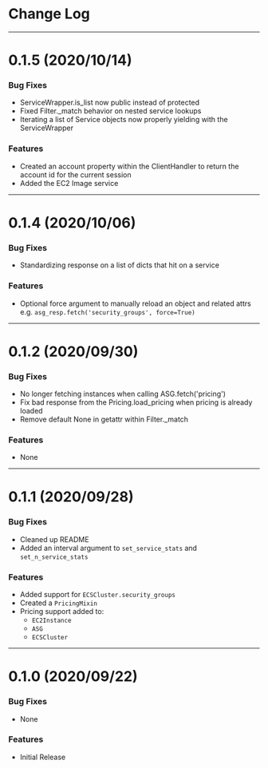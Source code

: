 # Change Log

---

# 0.1.5 (2020/10/14)

### Bug Fixes
* ServiceWrapper.is_list now public instead of protected
* Fixed Filter._match behavior on nested service lookups 
* Iterating a list of Service objects now properly yielding with the ServiceWrapper 

### Features
* Created an account property within the ClientHandler to return the account id for the current session
* Added the EC2 Image service


---

# 0.1.4 (2020/10/06)

### Bug Fixes
* Standardizing response on a list of dicts that hit on a service

### Features
* Optional force argument to manually reload an object and related attrs e.g. `asg_resp.fetch('security_groups', force=True)`

---

# 0.1.2 (2020/09/30)

### Bug Fixes
* No longer fetching instances when calling ASG.fetch('pricing')
* Fix bad response from the Pricing.load_pricing when pricing is already loaded
* Remove default None in getattr within Filter._match

### Features
* None

---

# 0.1.1 (2020/09/28)

### Bug Fixes
* Cleaned up README
* Added an interval argument to `set_service_stats` and `set_n_service_stats`

### Features
* Added support for `ECSCluster.security_groups`
* Created a `PricingMixin`
* Pricing support added to:
  * `EC2Instance` 
  * `ASG` 
  * `ECSCluster` 

---

# 0.1.0 (2020/09/22)

### Bug Fixes
* None

### Features
* Initial Release
